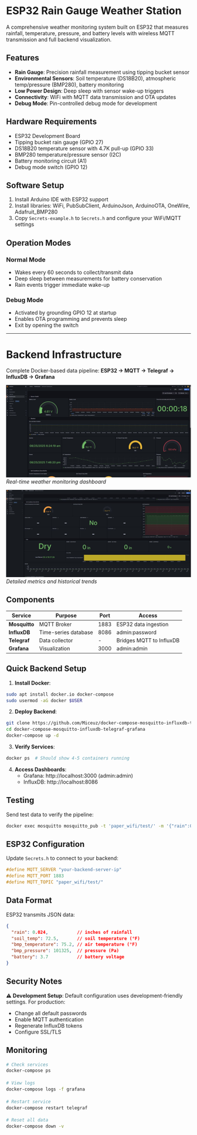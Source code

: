 # ESP32 Rain Gauge Weather Station

A comprehensive weather monitoring system built on ESP32 that measures rainfall, temperature, pressure, and battery levels with wireless MQTT transmission and full backend visualization.

## Features

- **Rain Gauge**: Precision rainfall measurement using tipping bucket sensor
- **Environmental Sensors**: Soil temperature (DS18B20), atmospheric temp/pressure (BMP280), battery monitoring
- **Low Power Design**: Deep sleep with sensor wake-up triggers
- **Connectivity**: WiFi with MQTT data transmission and OTA updates
- **Debug Mode**: Pin-controlled debug mode for development

## Hardware Requirements

- ESP32 Development Board
- Tipping bucket rain gauge (GPIO 27)
- DS18B20 temperature sensor with 4.7K pull-up (GPIO 33)
- BMP280 temperature/pressure sensor (I2C)
- Battery monitoring circuit (A1)
- Debug mode switch (GPIO 12)

## Software Setup

1. Install Arduino IDE with ESP32 support
2. Install libraries: WiFi, PubSubClient, ArduinoJson, ArduinoOTA, OneWire, Adafruit_BMP280
3. Copy `Secrets-example.h` to `Secrets.h` and configure your WiFi/MQTT settings

## Operation Modes

### Normal Mode
- Wakes every 60 seconds to collect/transmit data
- Deep sleep between measurements for battery conservation
- Rain events trigger immediate wake-up

### Debug Mode
- Activated by grounding GPIO 12 at startup
- Enables OTA programming and prevents sleep
- Exit by opening the switch

---

# Backend Infrastructure

Complete Docker-based data pipeline: **ESP32 → MQTT → Telegraf → InfluxDB → Grafana**

![Grafana Dashboard Overview](grafana1.jpg)
*Real-time weather monitoring dashboard*

![Grafana Dashboard Details](grafana2.jpg)
*Detailed metrics and historical trends*

## Components

| Service | Purpose | Port | Access |
|---------|---------|------|--------|
| **Mosquitto** | MQTT Broker | 1883 | ESP32 data ingestion |
| **InfluxDB** | Time-series database | 8086 | admin:password |
| **Telegraf** | Data collector | - | Bridges MQTT to InfluxDB |
| **Grafana** | Visualization | 3000 | admin:admin |

## Quick Backend Setup

1. **Install Docker**:
```bash
sudo apt install docker.io docker-compose
sudo usermod -aG docker $USER
```

2. **Deploy Backend**:
```bash
git clone https://github.com/Miceuz/docker-compose-mosquitto-influxdb-telegraf-grafana.git
cd docker-compose-mosquitto-influxdb-telegraf-grafana
docker-compose up -d
```

3. **Verify Services**:
```bash
docker ps  # Should show 4-5 containers running
```

4. **Access Dashboards**:
   - Grafana: http://localhost:3000 (admin:admin)
   - InfluxDB: http://localhost:8086

## Testing

Send test data to verify the pipeline:
```bash
docker exec mosquitto mosquitto_pub -t 'paper_wifi/test/' -m '{"rain":0.024,"soil_temp":72.5,"bmp_temperature":75.2,"bmp_pressure":101325,"battery":3.7}'
```

## ESP32 Configuration

Update `Secrets.h` to connect to your backend:
```cpp
#define MQTT_SERVER "your-backend-server-ip"
#define MQTT_PORT 1883
#define MQTT_TOPIC "paper_wifi/test/"
```

## Data Format

ESP32 transmits JSON data:
```json
{
  "rain": 0.024,           // inches of rainfall
  "soil_temp": 72.5,       // soil temperature (°F)
  "bmp_temperature": 75.2, // air temperature (°F)  
  "bmp_pressure": 101325,  // pressure (Pa)
  "battery": 3.7           // battery voltage
}
```

## Security Notes

⚠️ **Development Setup**: Default configuration uses development-friendly settings. For production:
- Change all default passwords
- Enable MQTT authentication
- Regenerate InfluxDB tokens
- Configure SSL/TLS

## Monitoring

```bash
# Check services
docker-compose ps

# View logs
docker-compose logs -f grafana

# Restart service  
docker-compose restart telegraf

# Reset all data
docker-compose down -v
```